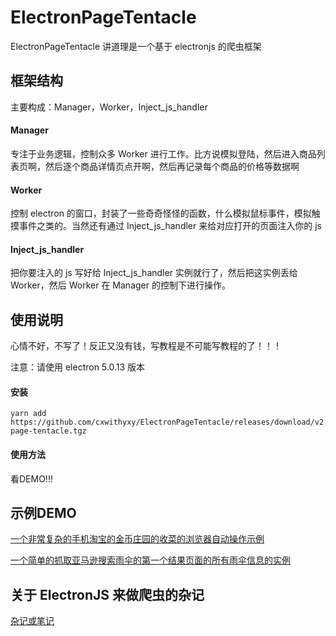 # ElectronPageTentacle

ElectronPageTentacle 讲道理是一个基于 electronjs 的爬虫框架



## 框架结构

主要构成：Manager，Worker，Inject_js_handler

#### Manager

专注于业务逻辑，控制众多 Worker 进行工作。比方说模拟登陆，然后进入商品列表页啊，然后逐个商品详情页点开啊，然后再记录每个商品的价格等数据啊

#### Worker

控制 electron 的窗口，封装了一些奇奇怪怪的函数，什么模拟鼠标事件，模拟触摸事件之类的。当然还有通过 Inject_js_handler 来给对应打开的页面注入你的 js 

#### Inject_js_handler

把你要注入的 js 写好给 Inject_js_handler 实例就行了，然后把这实例丢给 Worker，然后 Worker 在 Manager 的控制下进行操作。



## 使用说明

心情不好，不写了！反正又没有钱，写教程是不可能写教程的了！！！

注意：请使用 electron 5.0.13 版本

#### 安装

```
yarn add https://github.com/cxwithyxy/ElectronPageTentacle/releases/download/v2.20200401172008/electron-page-tentacle.tgz
```

#### 使用方法

看DEMO!!!



## 示例DEMO

[一个非常复杂的手机淘宝的金币庄园的收菜的浏览器自动操作示例](https://github.com/cxwithyxy/tjb)

[一个简单的抓取亚马逊搜索雨伞的第一个结果页面的所有雨伞信息的实例](https://github.com/cxwithyxy/Amazon_Crawler_Demo)



## 关于 ElectronJS 来做爬虫的杂记

[杂记或笔记](zaji.md)